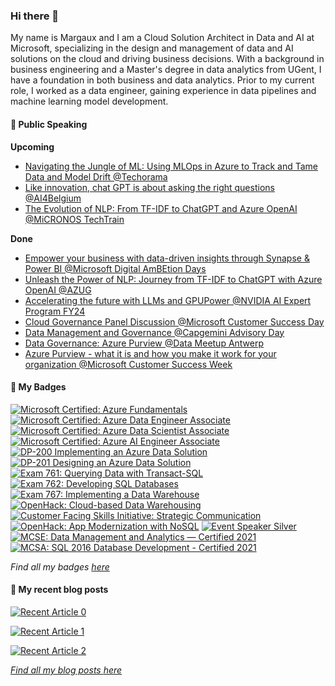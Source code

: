 ### Hi there 👋
My name is Margaux and I am a Cloud Solution Architect in Data and AI at Microsoft, specializing in the design and management of data and AI solutions on the cloud and driving business decisions. With a background in business engineering and a Master's degree in data analytics from UGent, I have a foundation in both business and data analytics. Prior to my current role, I worked as a data engineer, gaining experience in data pipelines and machine learning model development.

#### 🎤 Public Speaking
**Upcoming**
<!-- PUBLIC-SPEAKING-LIST:START -->
* [Navigating the Jungle of ML: Using MLOps in Azure to Track and Tame Data and Model Drift @Techorama](https://techorama.be/agenda/session/navigating-the-jungle-of-ml-using-mlops-in-azure-to-track-and-tame-data-and-model-drift/)
* [Like innovation, chat GPT is about asking the right questions @AI4Belgium](https://aiweek.ai4belgium.be/en/program-2023/#/item/like-innovation_-chat-gpt-is-about-asking-the-right-questions)
* [The Evolution of NLP: From TF-IDF to ChatGPT and Azure OpenAI @MiCRONOS TechTrain](https://www.meetup.com/nl-NL/techtrain-mechelen/events/292090211/)

**Done**
* [Empower your business with data-driven insights through Synapse & Power BI @Microsoft Digital AmBEtion Days](https://pulse.microsoft.com/nl-be/microsoft-digital-ambetion-days-2023/)
* [Unleash the Power of NLP: Journey from TF-IDF to ChatGPT with Azure OpenAI @AZUG](https://www.azug.be/events/2023/02/07/connected-manufacturing-using-azure-services)
* [Accelerating the future with LLMs and GPUPower @NVIDIA AI Expert Program FY24](https://www.nvidia.com/en-gb/deep-learning-ai/ai-expert/)
* [Cloud Governance Panel Discussion @Microsoft Customer Success Day](https://www.linkedin.com/posts/hannahcloetens_csd22-microsoftbelux-customersuccess-activity-6942506030081736705-GgKP?utm_source=share&utm_medium=member_desktop)
* [Data Management and Governance @Capgemini Advisory Day](https://www.linkedin.com/posts/margaux-vander-plaetsen_azurepurview-blockchain-sustainabilty-activity-6912714375577358337-4Qvr?utm_source=share&utm_medium=member_desktop)
* [Data Governance: Azure Purview @Data Meetup Antwerp](https://www.linkedin.com/events/datameetupmaart-datagovernance6900093322313248768/comments/)
* [Azure Purview - what it is and how you make it work for your organization @Microsoft Customer Success Week](https://info.microsoft.com/WE-HW-CATALOG-FY22-01Jan-11-21-02-23-02-Customer-Success-Week-MODERN-WORK-SRDEM98872_Catalog-Display-Page.html)
<!-- PUBLIC-SPEAKING-LIST:END -->

#### 🌱 My Badges
<!--START_SECTION:badges-->
[![Microsoft Certified: Azure Fundamentals](https://images.credly.com/size/110x110/images/be8fcaeb-c769-4858-b567-ffaaa73ce8cf/image.png)](http://www.credly.com/badges/8ef4455b-a01d-4009-aff6-57bdd582e3f5 "Microsoft Certified: Azure Fundamentals")
[![Microsoft Certified: Azure Data Engineer Associate](https://images.credly.com/size/110x110/images/61542181-0e8d-496c-a17c-3d4bf590eda1/azure-data-engineer-associate-600x600.png)](http://www.credly.com/badges/96d44880-be43-4873-9d86-63a1c1636b5d "Microsoft Certified: Azure Data Engineer Associate")
[![Microsoft Certified: Azure Data Scientist Associate](https://images.credly.com/size/110x110/images/5c8fca38-b0d2-49e5-9ad2-f3f8e79b327f/azure-data-scientist-associate-600x600.png)](http://www.credly.com/badges/bb143df3-802b-4ef2-aa59-15c41ac4acf3 "Microsoft Certified: Azure Data Scientist Associate")
[![Microsoft Certified: Azure AI Engineer Associate](https://images.credly.com/size/110x110/images/61f56aa4-16fd-403c-90bc-1d90dba1fa99/image.png)](http://www.credly.com/badges/3fd07762-0ed1-44c9-8aed-24f9bacaac7d "Microsoft Certified: Azure AI Engineer Associate")
[![DP-200 Implementing an Azure Data Solution](https://images.credly.com/size/110x110/images/af626bbe-ed13-472f-9e72-d4808474acb5/exam-dp200-600x600.png)](http://www.credly.com/badges/ec668151-13f9-4198-bd33-acfc4268c944 "DP-200 Implementing an Azure Data Solution")
[![DP-201 Designing an Azure Data Solution](https://images.credly.com/size/110x110/images/c4671de2-68f7-4219-952d-2e955e25f453/exam-dp201-600x600.png)](http://www.credly.com/badges/47abd9fa-7422-4997-a4bd-c25d0d7378be "DP-201 Designing an Azure Data Solution")
[![Exam 761: Querying Data with Transact-SQL](https://images.credly.com/size/110x110/images/85c76aaa-ffea-442a-8c0a-9c0589514d83/Querying_Data_with_Transact-SQL-01.png)](http://www.credly.com/badges/83780462-eb0a-4347-b63a-4241c6797b24 "Exam 761: Querying Data with Transact-SQL")
[![Exam 762: Developing SQL Databases](https://images.credly.com/size/110x110/images/f0183871-6655-45c1-953d-9a8383d32932/Developing_SQL_Databases-01.png)](http://www.credly.com/badges/bd3d3149-b56a-4bed-876f-4bf30681630e "Exam 762: Developing SQL Databases")
[![Exam 767: Implementing a Data Warehouse](https://images.credly.com/size/110x110/images/17e00076-e4aa-4e21-a7ca-671428e61567/Implementing_a_Data_Warehouse-01.png)](http://www.credly.com/badges/03ddd9db-8918-4459-9c4e-566aa0330294 "Exam 767: Implementing a Data Warehouse")
[![OpenHack: Cloud-based Data Warehousing](https://images.credly.com/size/110x110/images/3c27bae0-76fa-4b69-b7ac-907b4dfcf382/image.png)](http://www.credly.com/badges/b95dc1dc-e6ba-4f02-9828-3c92fd6a4653 "OpenHack: Cloud-based Data Warehousing")
[![Customer Facing Skills Initiative: Strategic Communication](https://images.credly.com/size/110x110/images/3da49662-4e0c-4120-9e86-7ad8f1f43c63/CFSI_Badge_Strategic_Communication.png)](http://www.credly.com/badges/e6174ecf-feb5-4a95-83b1-fe1a2eb12a18 "Customer Facing Skills Initiative: Strategic Communication")
[![OpenHack: App Modernization with NoSQL](https://images.credly.com/size/110x110/images/bfdead12-4686-4a31-a71f-d9771cec30a7/NoSQL.png)](http://www.credly.com/badges/8352fe7e-81cd-4886-a673-ba34e8415b5c "OpenHack: App Modernization with NoSQL")
[![Event Speaker Silver](https://images.credly.com/size/110x110/images/cf21f7eb-9bde-4f70-ab79-3e4afb5d8dfa/Event-Speaker-Silver.png)](http://www.credly.com/badges/6d8ce313-ea8c-43b0-bbf1-699ed155f04c "Event Speaker Silver")
[![MCSE: Data Management and Analytics — Certified 2021](https://images.credly.com/size/110x110/images/488561b5-b6d3-4a6b-9b2a-094bfbd84cff/MCSE-Data_Management_and_Analytics-600x600.png)](http://www.credly.com/badges/749b3bd6-1da4-4e22-800d-af08bce132e5 "MCSE: Data Management and Analytics — Certified 2021")
[![MCSA: SQL 2016 Database Development - Certified 2021](https://images.credly.com/size/110x110/images/252a3123-bed6-41ca-99f5-9afc773f4493/MCSA-SQL_2016_Database_Development-600x600.png)](http://www.credly.com/badges/ce31326a-9843-4b4a-a01a-403b3bd442bb "MCSA: SQL 2016 Database Development - Certified 2021")
<!--END_SECTION:badges-->
*Find all my badges [here](https://www.credly.com/users/margaux/badges)*

#### 📜 My recent blog posts
<!-- BLOG-POST-LIST:START -->
<a target="_blank" href="https://github-readme-medium-recent-article.vercel.app/medium/@margauxvanderplaetsen/0"><img src="https://github-readme-medium-recent-article.vercel.app/medium/@margauxvanderplaetsen/0" alt="Recent Article 0"> 

<a target="_blank" href="https://github-readme-medium-recent-article.vercel.app/medium/@margauxvanderplaetsen/1"><img src="https://github-readme-medium-recent-article.vercel.app/medium/@margauxvanderplaetsen/1" alt="Recent Article 1"> 

<a target="_blank" href="https://github-readme-medium-recent-article.vercel.app/medium/@margauxvanderplaetsen/2"><img src="https://github-readme-medium-recent-article.vercel.app/medium/@margauxvanderplaetsen/2" alt="Recent Article 2"> 
<!-- BLOG-POST-LIST:END -->
*Find all my blog posts [here](https://medium.com/@margauxvanderplaetsen)*
<!--
**margauxvp/margauxvp** is a ✨ _special_ ✨ repository because its `README.md` (this file) appears on your GitHub profile.

Here are some ideas to get you started:

- 🔭 I’m currently working on ...
- 🌱 I’m currently learning ...
- 👯 I’m looking to collaborate on ...
- 🤔 I’m looking for help with ...
- 💬 Ask me about ...
- 📫 How to reach me: ...
- 😄 Pronouns: ...
- ⚡ Fun fact: ...
-->

